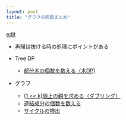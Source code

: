```yaml
---
layout: post
title: "グラフの問題まとめ"
---
```


[edit](https://github.com/harufujimoto/harufujimoto.github.io/edit/master/_posts/graph/2020-09-01-graph_problems.md)

- 再帰は抜ける時の処理にポイントがある

- Tree DP
  - [部分木の個数を数える（木DP)](https://harufujimoto.github.io/count_subtrees.html)

- グラフ
  - [(1 << k)個上の親を求める（ダブリング）](harufujimoto.github.io/doubling_parent.html)
  - [連結成分の個数を数える](https://harufujimoto.github.io/countconnectives.html)
  - [サイクルの検出](https://harufujimoto.github.io/findcycle.html)
